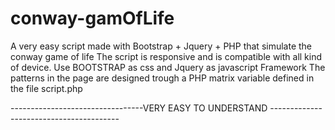 # conway-gamOfLife
A very easy script made with Bootstrap + Jquery + PHP that simulate the conway game of life
The script is responsive and is compatible with all kind of device.
Use BOOTSTRAP as css and Jquery as javascript Framework
The patterns in the page are designed trough a PHP matrix variable defined in the file script.php




---------------------------------VERY EASY TO UNDERSTAND ----------------------------------------


